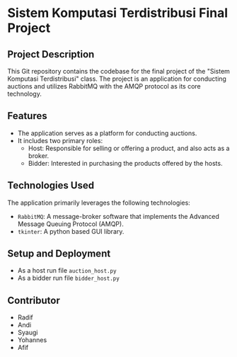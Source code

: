 # Sistem Komputasi Terdistribusi Final Project

## Project Description
This Git repository contains the codebase for the final project of the "Sistem Komputasi Terdistribusi" class. The project is an application for conducting auctions and utilizes RabbitMQ with the AMQP protocol as its core technology.

## Features
- The application serves as a platform for conducting auctions.
- It includes two primary roles:
    - Host: Responsible for selling or offering a product, and also acts as a broker.
    - Bidder: Interested in purchasing the products offered by the hosts.

## Technologies Used
The application primarily leverages the following technologies:
- `RabbitMQ`: A message-broker software that implements the Advanced Message Queuing Protocol (AMQP).
- `tkinter`: A python based GUI library.

## Setup and Deployment
- As a host run file `auction_host.py`
- As a bidder run file `bidder_host.py`

## Contributor
- Radif
- Andi
- Syaugi
- Yohannes
- Afif
